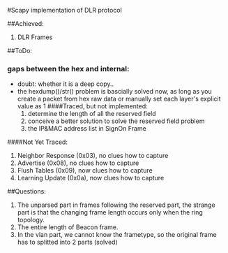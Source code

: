#Scapy implementation of DLR protocol

##Achieved:
1. DLR Frames

##ToDo:
### gaps between the hex and internal:
* doubt: whether it is a deep copy..
* the hexdump()/str() problem is bascially solved now, as long as you create a packet from hex raw data or manually set each layer's explicit value as 1
####Traced, but not implemented:
  1. determine the length of all the reserved field
  2. conceive a better solution to solve the reserved field problem
  3. the IP&MAC address list in SignOn Frame

####Not Yet Traced:
  1. Neighbor Response (0x03), no clues how to capture
  2. Advertise (0x08), no clues how to capture
  3. Flush Tables (0x09), now clues how to capture
  4. Learning Update (0x0a), now clues how to capture

##Questions:
1. The unparsed part in frames following the reserved part, the strange part is that the changing frame length occurs only when the ring topology.
2. The entire length of Beacon frame.
3. In the vlan part, we cannot know the frametype, so the original frame has to splitted into 2 parts (solved)